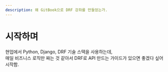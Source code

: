 ```yaml
---
description: 왜 GitBook으로 DRF 강좌를 만들었는가.
---
```


# 시작하며

현업에서 Python, Django, DRF 기술 스택을 사용하는데,\
매일 비즈니스 로직만 짜는 것 같아서 DRF로 API 만드는 가이드가 있으면 좋겠다 싶어 시작함. &#x20;
